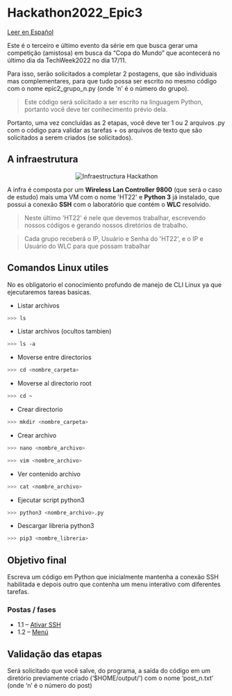 # Hackathon2022_Epic3

[Leer en Español](README.md)

Este é o terceiro e último evento da série em que busca gerar uma competição (amistosa) em busca da “Copa do Mundo” que acontecerá no último dia da TechWeek2022 no dia 17/11.

Para isso, serão solicitados a completar 2 postagens, que são individuais mas complementares, para que tudo possa ser escrito no mesmo código com o nome epic2_grupo_n.py (onde 'n' é o número do grupo).

> Este código será solicitado a ser escrito na linguagem Python, portanto você deve ter conhecimento prévio dela.

Portanto, uma vez concluídas as 2 etapas, você deve ter 1 ou 2 arquivos .py com o código para validar as tarefas + os arquivos de texto que são solicitados a serem criados (se solicitados).

## A infraestrutura

<p align="center">
  <img src="Postas/infraTW.png" alt="Infraestructura Hackathon"/>
</p>

A infra é composta por um **Wireless Lan Controller 9800** (que será o caso de estudo) mais uma VM com o nome 'HT22' e **Python 3** já instalado, que possui a conexão **SSH** com o laboratório que contém o **WLC** resolvido.

> Neste último 'HT22' é nele que devemos trabalhar, escrevendo nossos códigos e gerando nossos diretórios de trabalho.

> Cada grupo receberá o IP, Usuário e Senha do 'HT22', e o IP e Usuário do WLC para que possam trabalhar

## Comandos Linux utiles
No es obligatorio el conocimiento profundo de manejo de CLI Linux ya que ejecutaremos tareas basicas.

- Listar archivos
~~~bash
>>> ls
~~~
- Listar archivos (ocultos tambien)
~~~bash
>>> ls -a
~~~
- Moverse entre directorios
~~~bash
>>> cd <nombre_carpeta>
~~~
- Moverse al directorio root
~~~bash
>>> cd ~
~~~
- Crear directorio
~~~bash
>>> mkdir <nombre_carpeta>
~~~
- Crear archivo
~~~bash
>>> nano <nombre_archivo>
~~~
~~~bash
>>> vim <nombre_archivo>
~~~
- Ver contenido archivo
~~~bash
>>> cat <nombre_archivo>
~~~
- Ejecutar script python3
~~~bash
>>> python3 <nombre_archivo>.py
~~~
- Descargar libreria python3
~~~bash
>>> pip3 <nombre_libreria>
~~~

## Objetivo final

Escreva um código em Python que inicialmente mantenha a conexão SSH habilitada e depois outro que contenha um menu interativo com diferentes tarefas.

### Postas / fases
- 1.1 – [Ativar SSH](Postas/P1_P.md)
- 1.2 – [Menú](Postas/P2_P.md)

## Validação das etapas

Será solicitado que você salve, do programa, a saída do código em um diretório previamente criado (‘$HOME/output/’) com o nome ‘post_n.txt’ (onde ‘n’ é o número do post)



